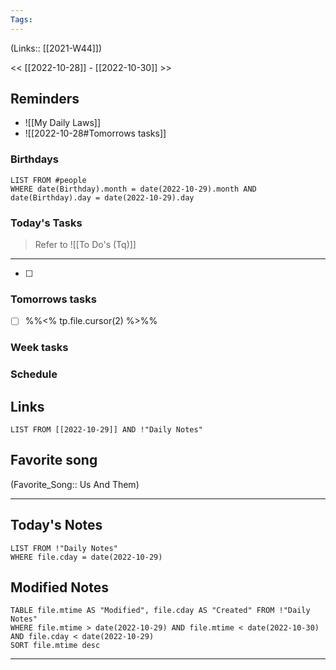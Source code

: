 ```yaml
---
Tags:
---
```

(Links:: [[2021-W44]])

<< [[2022-10-28]] - [[2022-10-30]] >>
## Reminders
- ![[My Daily Laws]]
- ![[2022-10-28#Tomorrows tasks]]
### Birthdays
```dataview
LIST FROM #people 
WHERE date(Birthday).month = date(2022-10-29).month AND date(Birthday).day = date(2022-10-29).day

```
### Today's Tasks
> Refer to ![[To Do's (Tq)]]
---
- [ ] 



### Tomorrows tasks
- [ ] %%<% tp.file.cursor(2) %>%%
### Week tasks
### Schedule

## Links
```dataview
LIST FROM [[2022-10-29]] AND !"Daily Notes"
```
## Favorite song
(Favorite_Song:: Us And Them)
___
## Today's Notes
```dataview
LIST FROM !"Daily Notes"
WHERE file.cday = date(2022-10-29)
```
## Modified Notes
```dataview
TABLE file.mtime AS "Modified", file.cday AS "Created" FROM !"Daily Notes" 
WHERE file.mtime > date(2022-10-29) AND file.mtime < date(2022-10-30) AND file.cday < date(2022-10-29)
SORT file.mtime desc
```
___
